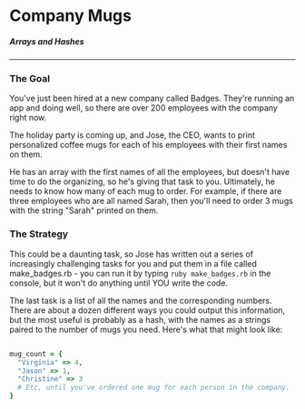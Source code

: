 # Company Mugs

##### Arrays and Hashes

-------

### The Goal

You've just been hired at a new company called Badges. They're running an app and doing well, so there are over 200 employees with the company right now.

The holiday party is coming up, and Jose, the CEO, wants to print personalized coffee mugs for each of his employees with their first names on them.

He has an array with the first names of all the employees, but doesn't have time to do the organizing, so he's giving that task to you. Ultimately, he needs to know how many of each mug to order. For example, if there are three employees who are all named Sarah, then you'll need to order 3 mugs with the string "Sarah" printed on them.

### The Strategy

This could be a daunting task, so Jose has written out a series of increasingly challenging tasks for you and put them in a file called make_badges.rb - you can run it by typing `ruby make_badges.rb` in the console, but it won't do anything until YOU write the code.

The last task is a list of all the names and the corresponding numbers. There are about a dozen different ways you could output this information, but the most useful is probably as a hash, with the names as a strings paired to the number of mugs you need. Here's what that might look like:

```Ruby

mug_count = {
  "Virginia" => 4,
  "Jason" => 1,
  "Christine" => 3
  # Etc, until you've ordered one mug for each person in the company.
}

```
